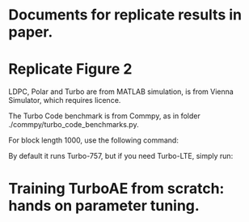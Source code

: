 # Documents for replicate results in paper.



# Replicate Figure 2
LDPC, Polar and Turbo are from MATLAB simulation, is from Vienna Simulator, which requires licence.

The Turbo Code benchmark is from Commpy, as in folder ./commpy/turbo_code_benchmarks.py.

For block length 1000, use the following command:

By default it runs Turbo-757, but if you need Turbo-LTE, simply run:

# Training TurboAE from scratch: hands on parameter tuning.
